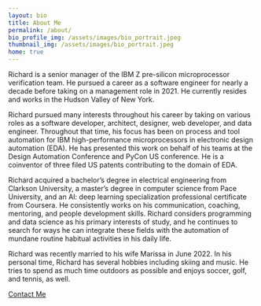 ```yaml
---
layout: bio
title: About Me
permalink: /about/
bio_profile_img: /assets/images/bio_portrait.jpeg
thumbnail_img: /assets/images/bio_portrait.jpeg
home: true
---
```


Richard is a senior manager of the IBM Z pre-silicon microprocessor verification team. He pursued a career as a software engineer for nearly a decade before taking on a management role in 2021. He currently resides and works in the Hudson Valley of New York.

Richard pursued many interests throughout his career by taking on various roles as a software developer, architect, designer, web developer, and data engineer. Throughout that time, his focus has been on process and tool automation for IBM high-performance microprocessors in electronic design automation (EDA). He has presented this work on behalf of his teams at the Design Automation Conference and PyCon US conference. He is a coinventor of three filed US patents contributing to the domain of EDA.

Richard acquired a bachelor’s degree in electrical engineering from Clarkson University, a master’s degree in computer science from Pace University, and an AI: deep learning specialization professional certificate from Coursera. He consistently works on his communication, coaching, mentoring, and people development skills. Richard considers programming and data science as his primary interests of study, and he continues to search for ways he can integrate these fields with the automation of mundane routine habitual activities in his daily life.

Richard was recently married to his wife Marissa in June 2022. In his personal time, Richard has several hobbies including skiing and music. He tries to spend as much time outdoors as possible and enjoys soccer, golf, and tennis, as well.

[Contact Me](/linkedin.html)